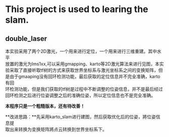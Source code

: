# This project is used to learing the slam.
## double_laser

本实验采用了两个2D激光，一个用来进行定位，一个用来进行三维重建。其中水平  
放置的激光为lms1xx,可以采用gmapping、karto等2D激光算法来进行见图，本实  
验采取了直接听取tf树的方式来获取世界坐标系与激光坐标系之间的变换矩阵，但  
是由于gmaaping没有回环检测功能，最后获取的定位信息并不完全准确，karto有回  
环检测功能，但是我们获取的tf树是过程中不断调整的位姿信息，并不是最后经过  
回环检测之后进行位姿调整之后的准确位姿，所以定位信息也不是完全准确。

**本程序只是一个粗糙版本，还有待改善！**  

**改进思路：**先采用karto_slam进行建图，然后获取优化后的位姿，將位姿信息提  
取出来转换为变换矩阵將点云转换到世界坐标系下。

